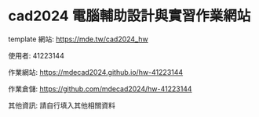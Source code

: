 # cad2024 電腦輔助設計與實習作業網站

template 網站: https://mde.tw/cad2024_hw 

使用者: 41223144

作業網站: https://mdecad2024.github.io/hw-41223144

作業倉儲: https://github.com/mdecad2024/hw-41223144

其他資訊: 請自行填入其他相關資料
